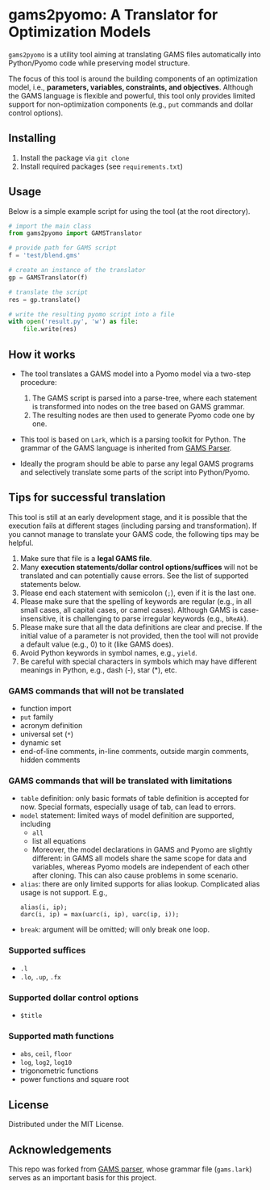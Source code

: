 # gams2pyomo: A Translator for Optimization Models

`gams2pyomo` is a utility tool aiming at translating GAMS files
automatically into Python/Pyomo code while preserving model structure.

The focus of this tool is around the building components of an optimization
model, i.e., **parameters, variables, constraints, and objectives**.
Although the GAMS language is flexible and powerful, this tool only provides
limited support for non-optimization components (e.g., `put` commands and dollar
control options).

## Installing

1. Install the package via `git clone`
2. Install required packages (see `requirements.txt`)

## Usage

Below is a simple example script for using the tool (at the root directory).
```python
# import the main class
from gams2pyomo import GAMSTranslator

# provide path for GAMS script
f = 'test/blend.gms'

# create an instance of the translator
gp = GAMSTranslator(f)

# translate the script
res = gp.translate()

# write the resulting pyomo script into a file
with open('result.py', 'w') as file:
    file.write(res)
```

## How it works
- The tool translates a GAMS model into a Pyomo model via a two-step procedure:

  1. The GAMS script is parsed into a parse-tree, where each statement is
  transformed into nodes on the tree based on GAMS grammar.
  2. The resulting nodes are then used to generate Pyomo code one by one.
- This tool is based on `Lark`, which is a parsing toolkit for Python.
The grammar of the GAMS language is inherited from [GAMS Parser](https://github.com/anderson-optimization/gams-parser).
- Ideally the program should be able to parse any legal GAMS programs and
selectively translate some parts of the script into Python/Pyomo.

## Tips for successful translation

This tool is still at an early development stage, and it is possible that the
execution fails at different stages (including parsing and transformation).
If you cannot manage to translate your GAMS code, the following tips may
be helpful.

1. Make sure that file is a **legal GAMS file**.
2. Many **execution statements/dollar control options/suffices** will not be
translated and can potentially cause errors. See the list of supported
statements below.
3. Please end each statement with semicolon (`;`), even if it is the last one.
4. Please make sure that the spelling of keywords are regular (e.g., in all
small cases, all capital cases, or camel cases).
Although GAMS is case-insensitive, it is challenging to parse irregular keywords
(e.g., `bReAk`).
5. Please make sure that all the data definitions are clear and precise.
If the initial value of a parameter is not provided, then the tool will not
provide a default value (e.g., 0) to it (like GAMS does).
6. Avoid Python keywords in symbol names, e.g., `yield`.
7. Be careful with special characters in symbols which may have different
meanings in Python, e.g., dash (-), star (*), etc.

### GAMS commands that will not be translated
- function import
- `put` family
- acronym definition
- universal set (`*`)
- dynamic set
- end-of-line comments, in-line comments, outside margin comments, hidden comments

### GAMS commands that will be translated with limitations
- `table` definition: only basic formats of table definition is accepted for
now. Special formats, especially usage of tab, can lead to errors.
- `model` statement: limited ways of model definition are supported, including
  - `all`
  - list all equations
  - Moreover, the model declarations in GAMS and Pyomo are slightly
  different: in GAMS all models share the same scope for data and variables,
  whereas Pyomo models are independent of each other after cloning.
  This can also cause problems in some scenario.
- `alias`: there are only limited supports for alias lookup.
Complicated alias usage is not support. E.g.,
  ```gams
  alias(i, ip);
  darc(i, ip) = max(uarc(i, ip), uarc(ip, i));
  ```
- `break`: argument will be omitted; will only break one loop.


### Supported suffices
- `.l`
- `.lo`, `.up`, `.fx`
### Supported dollar control options
- `$title`

### Supported math functions
- `abs`, `ceil`, `floor`
- `log`, `log2`, `log10`
- trigonometric functions
- power functions and square root

## License
Distributed under the MIT License.

## Acknowledgements
This repo was forked from [GAMS parser](https://github.com/anderson-optimization/gams-parser),
whose grammar file (`gams.lark`) serves as an important basis for this project.
